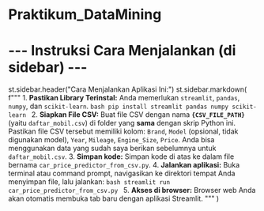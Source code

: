 # Praktikum_DataMining

# --- Instruksi Cara Menjalankan (di sidebar) ---
st.sidebar.header("Cara Menjalankan Aplikasi Ini:")
st.sidebar.markdown(
    f"""
    1.  **Pastikan Library Terinstal:** Anda memerlukan `streamlit`, `pandas`, `numpy`, dan `scikit-learn`.
        ```bash
        pip install streamlit pandas numpy scikit-learn
        ```
    2.  **Siapkan File CSV:** Buat file CSV dengan nama **`{CSV_FILE_PATH}`** (yaitu `daftar_mobil.csv`) 
        di folder yang **sama** dengan skrip Python ini. Pastikan file CSV tersebut memiliki kolom:
        `Brand`, `Model` (opsional, tidak digunakan model), `Year`, `Mileage`, `Engine_Size`, `Price`.
        Anda bisa menggunakan data yang sudah saya berikan sebelumnya untuk `daftar_mobil.csv`.
    3.  **Simpan kode:** Simpan kode di atas ke dalam file bernama `car_price_predictor_from_csv.py`.
    4.  **Jalankan aplikasi:** Buka terminal atau command prompt, navigasikan ke direktori tempat Anda menyimpan file, lalu jalankan:
        ```bash
        streamlit run car_price_predictor_from_csv.py
        ```
    5.  **Akses di browser:** Browser web Anda akan otomatis membuka tab baru dengan aplikasi Streamlit.
    """
)
